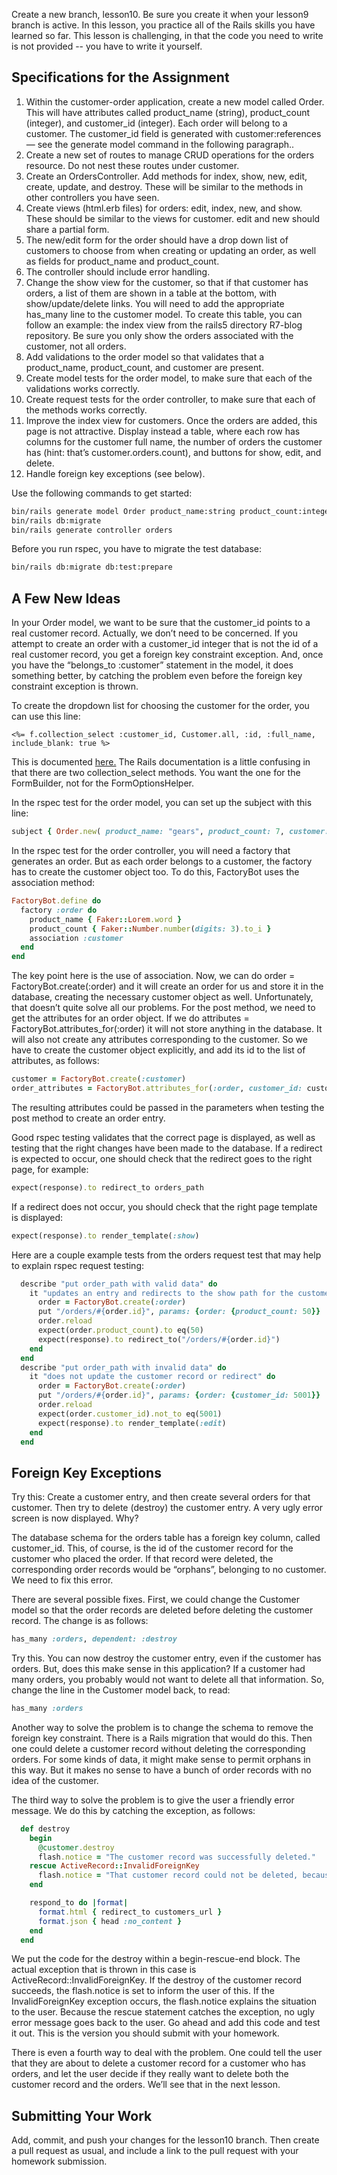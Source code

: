 Create a new branch, lesson10.  Be sure you create it when your lesson9 branch is active.  In this lesson, you practice all of the Rails skills you have learned so far.  This lesson is challenging, in that the code you need to write is not provided -- you have to write it yourself.

## Specifications for the Assignment

1. Within the customer-order application, create a new model called Order. This will have attributes called product\_name (string), product\_count (integer), and customer\_id (integer). Each order will belong to a customer. The customer\_id field is generated with customer:references — see the generate model command in the following paragraph..
2. Create a new set of routes to manage CRUD operations for the orders resource. Do not nest these routes under customer.
3. Create an OrdersController. Add methods for index, show, new, edit, create, update, and destroy. These will be similar to the methods in other controllers you have seen.
4. Create views (html.erb files) for orders: edit, index, new, and show. These should be similar to the views for customer. edit and new should share a partial form.
5. The new/edit form for the order should have a drop down list of customers to choose from when creating or updating an order, as well as fields for product\_name and product\_count.
6. The controller should include error handling.
7. Change the show view for the customer, so that if that customer has orders, a list of them are shown in a table at the bottom, with show/update/delete links. You will need to add the appropriate has\_many line to the customer model. To create this table, you can follow an example: the index view from the rails5 directory R7-blog repository. Be sure you only show the orders associated with the customer, not all orders.
8. Add validations to the order model so that validates that a product\_name, product\_count, and customer are present.
9. Create model tests for the order model, to make sure that each of the validations works correctly.
10. Create request tests for the order controller, to make sure that each of the methods works correctly.
11. Improve the index view for customers. Once the orders are added, this page is not attractive. Display instead a table, where each row has columns for the customer full name, the number of orders the customer has (hint: that’s customer.orders.count), and buttons for show, edit, and delete.
12. Handle foreign key exceptions (see below).

Use the following commands to get started:

```bash
bin/rails generate model Order product_name:string product_count:integer customer:references
bin/rails db:migrate
bin/rails generate controller orders
```

Before you run rspec, you have to migrate the test database:

```bash
bin/rails db:migrate db:test:prepare
```

## A Few New Ideas

In your Order model, we want to be sure that the customer\_id points to a real customer record. Actually, we don’t need to be concerned. If you attempt to create an order with a customer\_id integer that is not the id of a real customer record, you get a foreign key constraint exception. And, once you have the “belongs\_to :customer” statement in the model, it does something better, by catching the problem even before the foreign key constraint exception is thrown.

To create the dropdown list for choosing the customer for the order, you can use this line:

```
<%= f.collection_select :customer_id, Customer.all, :id, :full_name, include_blank: true %>
```

This is documented [here.](https://api.rubyonrails.org/classes/ActionView/Helpers/FormBuilder.html#method-i-grouped%5Fcollection%5Fselect) The Rails documentation is a little confusing in that there are two collection\_select methods. You want the one for the FormBuilder, not for the FormOptionsHelper. 

In the rspec test for the order model, you can set up the subject with this line:

```ruby
subject { Order.new( product_name: "gears", product_count: 7, customer: FactoryBot.create(:customer))}
```

In the rspec test for the order controller, you will need a factory that generates an order. But as each order belongs to a customer, the factory has to create the customer object too. To do this, FactoryBot uses the association method:

```ruby
FactoryBot.define do
  factory :order do
    product_name { Faker::Lorem.word }
    product_count { Faker::Number.number(digits: 3).to_i }
    association :customer
  end
end
```

The key point here is the use of association. Now, we can do order = FactoryBot.create(:order) and it will create an order for us and store it in the database, creating the necessary customer object as well. Unfortunately, that doesn’t quite solve all our problems. For the post method, we need to get the attributes for an order object. If we do attributes = FactoryBot.attributes\_for(:order) it will not store anything in the database. It will also not create any attributes corresponding to the customer. So we have to create the customer object explicitly, and add its id to the list of attributes, as follows:

```ruby
customer = FactoryBot.create(:customer)
order_attributes = FactoryBot.attributes_for(:order, customer_id: customer.id)
```

The resulting attributes could be passed in the parameters when testing the post method to create an order entry.

Good rspec testing validates that the correct page is displayed, as well as testing that the right changes have been made to the database. If a redirect is expected to occur, one should check that the redirect goes to the right page, for example:

```ruby
expect(response).to redirect_to orders_path
```

If a redirect does not occur, you should check that the right page template is displayed:

```ruby
expect(response).to render_template(:show)
```

Here are a couple example tests from the orders request test that may help to explain rspec request testing:

```ruby
  describe "put order_path with valid data" do
    it "updates an entry and redirects to the show path for the customer" do
      order = FactoryBot.create(:order)
      put "/orders/#{order.id}", params: {order: {product_count: 50}}
      order.reload
      expect(order.product_count).to eq(50)
      expect(response).to redirect_to("/orders/#{order.id}")
    end
  end
  describe "put order_path with invalid data" do
    it "does not update the customer record or redirect" do
      order = FactoryBot.create(:order)
      put "/orders/#{order.id}", params: {order: {customer_id: 5001}}
      order.reload
      expect(order.customer_id).not_to eq(5001)
      expect(response).to render_template(:edit)
    end
  end
```

## Foreign Key Exceptions

Try this: Create a customer entry, and then create several orders for that customer. Then try to delete (destroy) the customer entry. A very ugly error screen is now displayed. Why?

The database schema for the orders table has a foreign key column, called customer\_id. This, of course, is the id of the customer record for the customer who placed the order. If that record were deleted, the corresponding order records would be “orphans”, belonging to no customer. We need to fix this error.

There are several possible fixes. First, we could change the Customer model so that the order records are deleted before deleting the customer record. The change is as follows:

```ruby
has_many :orders, dependent: :destroy
```

Try this. You can now destroy the customer entry, even if the customer has orders. But, does this make sense in this application? If a customer had many orders, you probably would not want to delete all that information. So, change the line in the Customer model back, to read:

```ruby
has_many :orders
```

Another way to solve the problem is to change the schema to remove the foreign key constraint. There is a Rails migration that would do this. Then one could delete a customer record without deleting the corresponding orders. For some kinds of data, it might make sense to permit orphans in this way. But it makes no sense to have a bunch of order records with no idea of the customer.

The third way to solve the problem is to give the user a friendly error message. We do this by catching the exception, as follows:

```ruby
  def destroy
    begin
      @customer.destroy
      flash.notice = "The customer record was successfully deleted."
    rescue ActiveRecord::InvalidForeignKey
      flash.notice = "That customer record could not be deleted, because the customer has orders."
    end

    respond_to do |format|
      format.html { redirect_to customers_url }
      format.json { head :no_content }
    end
  end
```

We put the code for the destroy within a begin-rescue-end block. The actual exception that is thrown in this case is ActiveRecord::InvalidForeignKey. If the destroy of the customer record succeeds, the flash.notice is set to inform the user of this. If the InvalidForeignKey exception occurs, the flash.notice explains the situation to the user. Because the rescue statement catches the exception, no ugly error message goes back to the user. Go ahead and add this code and test it out.  This is the version you should submit with your homework.

There is even a fourth way to deal with the problem. One could tell the user that they are about to delete a customer record for a customer who has orders, and let the user decide if they really want to delete both the customer record and the orders. We’ll see that in the next lesson.

## Submitting Your Work

Add, commit, and push your changes for the lesson10 branch.  Then create a pull request as usual, and include a link to the pull request with your homework submission.
